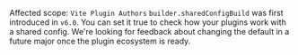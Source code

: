 Affected scope: `Vite Plugin Authors`
`builder.sharedConfigBuild` was first introduced in `v6.0`. You can set it true to check how your plugins work with a shared config. We're looking for feedback about changing the default in a future major once the plugin ecosystem is ready.